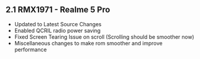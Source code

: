 ## 2.1 RMX1971 - Realme 5 Pro ##

- Updated to Latest Source Changes
- Enabled QCRIL radio power saving
- Fixed Screen Tearing Issue on scroll (Scrolling should be smoother now)
- Miscellaneous changes to make rom smoother and improve performance


